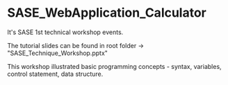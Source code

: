 # SASE_WebApplication_Calculator

It's SASE 1st technical workshop events.

The tutorial slides can be found in root folder -> "SASE_Technique_Workshop.pptx"

This workshop illustrated basic programming concepts - syntax, variables, control statement, data structure.
